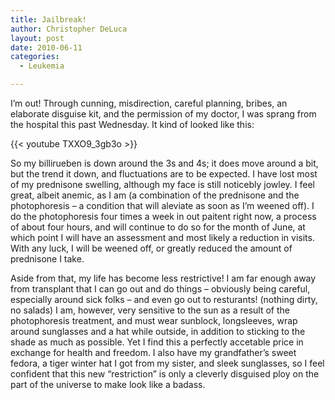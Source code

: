 ```yaml
---
title: Jailbreak!
author: Christopher DeLuca
layout: post
date: 2010-06-11
categories:
  - Leukemia

---
```

I&#8217;m out! Through cunning, misdirection, careful planning, bribes, an elaborate disguise kit, and the permission of my doctor, I was sprang from the hospital this past Wednesday. It kind of looked like this: 

{{< youtube TXXO9_3gb3o >}}

So my billirueben is down around the 3s and 4s; it does move around a bit, but the trend it down, and fluctuations are to be expected. I have lost most of my prednisone swelling, although my face is still noticebly jowley. I feel great, albeit anemic, as I am (a combination of the prednisone and the photophoresis &#8211; a condition that will aleviate as soon as I&#8217;m weened off). I do the photophoresis four times a week in out paitent right now, a process of about four hours, and will continue to do so for the month of June, at which point I will have an assessment and most likely a reduction in visits. With any luck, I will be weened off, or greatly reduced the amount of prednisone I take.

Aside from that, my life has become less restrictive! I am far enough away from transplant that I can go out and do things &#8211; obviously being careful, especially around sick folks &#8211; and even go out to resturants! (nothing dirty, no salads) I am, however, very sensitive to the sun as a result of the photophoresis treatment, and must wear sunblock, longsleeves, wrap around sunglasses and a hat while outside, in addition to sticking to the shade as much as possible. Yet I find this a perfectly accetable price in exchange for health and freedom. I also have my grandfather&#8217;s sweet fedora, a tiger winter hat I got from my sister, and sleek sunglasses, so I feel confident that this new &#8220;restriction&#8221; is only a cleverly disguised ploy on the part of the universe to make look like a badass.
